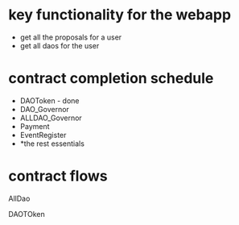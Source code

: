 # key functionality for the webapp

-   get all the proposals for a user
-   get all daos for the user

# contract completion schedule

-   DAOToken - done
-   DAO_Governor
-   ALLDAO_Governor
-   Payment
-   EventRegister
-   *the rest essentials


# contract flows

AllDao


DAOTOken
